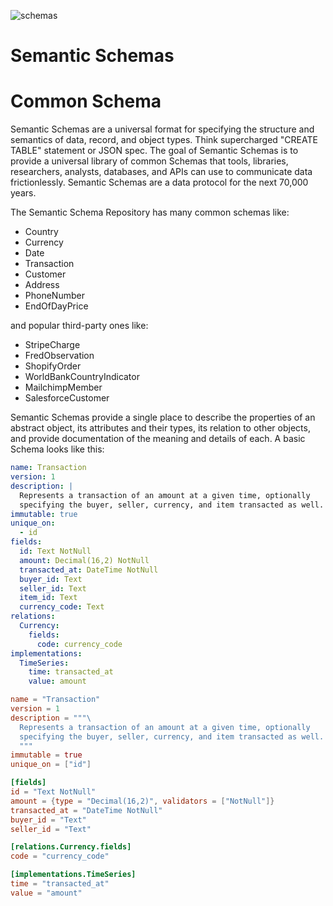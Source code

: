 ![schemas](https://github.com/kvh/schemas/workflows/schemas-python/badge.svg)

# Semantic Schemas

# Common Schema

Semantic Schemas are a universal format for specifying the structure and semantics of data, record, and object types. Think supercharged "CREATE TABLE" statement or JSON spec. The goal of Semantic Schemas is to provide a universal library of common Schemas that tools, libraries, researchers, analysts, databases, and APIs can use to communicate data frictionlessly. Semantic Schemas are a data protocol for the next 70,000 years.

The Semantic Schema Repository has many common schemas like:

- Country
- Currency
- Date
- Transaction
- Customer
- Address
- PhoneNumber
- EndOfDayPrice

and popular third-party ones like:

- StripeCharge
- FredObservation
- ShopifyOrder
- WorldBankCountryIndicator
- MailchimpMember
- SalesforceCustomer

Semantic Schemas provide a single place to describe the properties of an abstract object, its attributes and their types, its relation to other objects, and provide documentation of the meaning and details of each. A basic Schema looks like this:

```yaml
name: Transaction
version: 1
description: |
  Represents a transaction of an amount at a given time, optionally
  specifying the buyer, seller, currency, and item transacted as well.
immutable: true
unique_on:
  - id
fields:
  id: Text NotNull
  amount: Decimal(16,2) NotNull
  transacted_at: DateTime NotNull
  buyer_id: Text
  seller_id: Text
  item_id: Text
  currency_code: Text
relations:
  Currency:
    fields:
      code: currency_code
implementations:
  TimeSeries:
    time: transacted_at
    value: amount
```

```toml
name = "Transaction"
version = 1
description = """\
  Represents a transaction of an amount at a given time, optionally
  specifying the buyer, seller, currency, and item transacted as well.
  """
immutable = true
unique_on = ["id"]

[fields]
id = "Text NotNull"
amount = {type = "Decimal(16,2)", validators = ["NotNull"]}
transacted_at = "DateTime NotNull"
buyer_id = "Text"
seller_id = "Text"

[relations.Currency.fields]
code = "currency_code"

[implementations.TimeSeries]
time = "transacted_at"
value = "amount"
```

